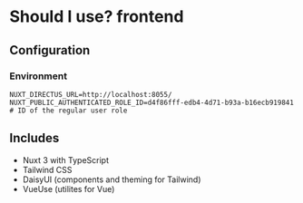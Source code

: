 # Should I use? frontend

## Configuration
### Environment
```
NUXT_DIRECTUS_URL=http://localhost:8055/
NUXT_PUBLIC_AUTHENTICATED_ROLE_ID=d4f86fff-edb4-4d71-b93a-b16ecb919841 # ID of the regular user role
```

## Includes
* Nuxt 3 with TypeScript
* Tailwind CSS
* DaisyUI (components and theming for Tailwind)
* VueUse (utilites for Vue)